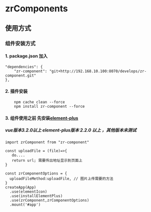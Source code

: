 # zrComponents



## 使用方式
### 组件安装方式
#### 1. package.json 加入 
```
"dependencies": { 
    "zr-component": "git+http://192.168.10.100:8070/develops/zr-component.git"
},
```
#### 2. 插件安装 
```
    npm cache clean --force
    npm install zr-component --force  
```


#### 3. 组件使用之前 先安装[element-plus](https://element-plus.gitee.io/zh-CN/guide/quickstart.html)
#####  vue版本3.2.0以上  element-plus版本 2.2.0 以上 ，其他版本未测试
```
import zrComponent from "zr-component"

const uploadFile = (file)=>{
   do.... 
   return url; 需要传出地址显示到页面上
}

const zrComponentOptions = {
  uploadFileMethod:uploadFile, // 图片上传需要的方法 
}
createApp(App)
  .use(elementIcon)
  .use(installElementPlus)
  .use(zrComponent,zrComponentOptions)
  .mount('#app')
```

 